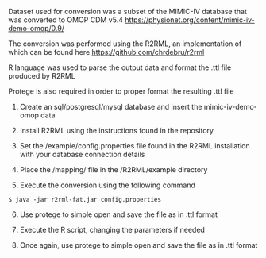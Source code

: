 Dataset used for conversion was a subset of the MIMIC-IV database that was converted to OMOP CDM v5.4 https://physionet.org/content/mimic-iv-demo-omop/0.9/

The conversion was performed using the R2RML, an implementation of which can be found here https://github.com/chrdebru/r2rml

R language was used to parse the output data and format the .ttl file produced by R2RML

Protege is also required in order to proper format the resulting .ttl file

1. Create an sql/postgresql/mysql database and insert the mimic-iv-demo-omop data

2. Install R2RML using the instructions found in the repository

3. Set the /example/config.properties file found in the R2RML installation with your database connection details

4. Place the /mapping/ file in the /R2RML/example directory

5. Execute the conversion using the following command
```
$ java -jar r2rml-fat.jar config.properties
```
6. Use protege to simple open and save the file as in .ttl format

7. Execute the R script, changing the parameters if needed

8. Once again, use protege to simple open and save the file as in .ttl format
